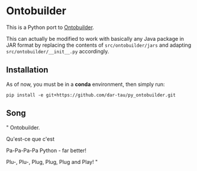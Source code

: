 # Ontobuilder

This is a Python port to [Ontobuilder](https://github.com/shraga89/ontobuilderDev).

This can actually be modified to work with basically any Java package in JAR format by replacing the contents of `src/ontobuilder/jars` and adapting `src/ontobuilder/__init__.py` accordingly. 


## Installation
As of now, you must be in a **conda** environment, then simply run:
```
pip install -e git+https://github.com/dar-tau/py_ontobuilder.git
```

## Song
"
Ontobuilder. 

Qu'est-ce que c'est

Pa-Pa-Pa-Pa Python - far better!

Plu-, Plu-, Plug, Plug, Plug and Play! 
"
